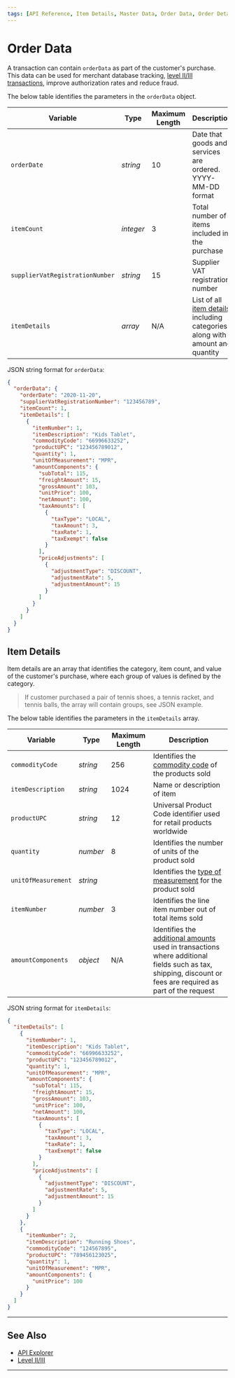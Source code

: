 ```yaml
---
tags: [API Reference, Item Details, Master Data, Order Data, Order Details]
---
```


# Order Data

A transaction can contain `orderData` as part of the customer's purchase. This data can be used for merchant database tracking, [level II/III transactions](?path=docs/Resources/Guides/Level23/Level23.md), improve authorization rates and reduce fraud.

<!--
type: tab
titles: orderData, JSON Example
-->

The below table identifies the parameters in the `orderData` object.

| Variable | Type | Maximum Length | Description |
| -------- | -- | ------------ | ------------------ |
| `orderDate` | *string* | 10 | Date that goods and services are ordered. YYYY-MM-DD format |
| `itemCount` | *integer* | 3 | Total number of items included in the purchase |
| `supplierVatRegistrationNumber` | *string* | 15 | Supplier VAT registration number |
| `itemDetails` | *array* | N/A | List of all [item details](#item-details) including categories along with amount and quantity |

<!---
| `preOrder` | *boolean* | N/A | Identifies if the purchase is a pre-order |
| `preOrderDate` | *string* | 10 | Date that goods and services are pre-ordered. YYYY-MM-DD format. |
| `reOrder` | *boolean* | N/A | Identifies if the purchase is a reorder |
| `goodsSoldCode` | *string* |  | Indicates a specific type of good is being purchased in an Amex, [EDS](?path=docs/Resources/API-Documents/Payments_VAS/Enhanced-Data-Service.md) or 3D-Secure transaction. It is used to help identify potentially fraudulent sales. |
| `giftCardCount`  | *integer* | 2 | Number of gift cards purchased during the transaction |
| `giftCardAmount` | *object* |  | Used for the [total and currency](?path=docs/Resources/Master-Data/Amount-Components.md) |
--->

<!--
type: tab
-->

JSON string format for `orderData`:

```json
{
  "orderData": {
    "orderDate": "2020-11-20",
    "supplierVatRegistrationNumber": "123456789",
    "itemCount": 1,
    "itemDetails": [
      {
        "itemNumber": 1,
        "itemDescription": "Kids Tablet",
        "commodityCode": "66996633252",
        "productUPC": "123456789012",
        "quantity": 1,
        "unitOfMeasurement": "MPR",
        "amountComponents": {
          "subTotal": 115,
          "freightAmount": 15,
          "grossAmount": 103,
          "unitPrice": 100,
          "netAmount": 100,
          "taxAmounts": [
            {
              "taxType": "LOCAL",
              "taxAmount": 3,
              "taxRate": 1,
              "taxExempt": false
            }
          ],
          "priceAdjustments": [
            {
              "adjustmentType": "DISCOUNT",
              "adjustmentRate": 5,
              "adjustmentAmount": 15
            }
          ]
        }
      }
    ]
  }
}
```

<!-- type: tab-end -->

## Item Details

Item details are an array that identifies the category, item count, and value of the customer's purchase, where each group of values is defined by the category.

<!-- theme: example -->
> If customer purchased a pair of tennis shoes, a tennis racket, and tennis balls, the array will contain groups, see JSON example.

<!--
type: tab
titles: itemDetails, JSON Example
-->

The below table identifies the parameters in the `itemDetails` array.

| Variable | Type | Maximum Length | Description |
| -------- | -- | ------------ | ------------------ |
| `commodityCode` | *string* | 256 | Identifies the [commodity code](?path=docs/Resources/Master-Data/Commodity-Codes.md) of the products sold |
| `itemDescription` | *string* | 1024 | Name or description of item |
| `productUPC` | *string* | 12 | Universal Product Code identifier used for retail products worldwide |
| `quantity` | *number* | 8 | Identifies the number of units of the product sold |
| `unitOfMeasurement` | *string* | | Identifies the [type of measurement](?path=docs/Resources/Master-Data/Unit-Measurement.md) for the product sold |
| `itemNumber` | *number* | 3 | Identifies the line item number out of total items sold |
| `amountComponents` | *object* | N/A | Identifies the [additional amounts](?path=docs/Resources/Master-Data/Amount-Components.md#amount-components) used in transactions where additional fields such as tax, shipping, discount or fees are required as part of the request |

<!---
| `insuranceClaimNumber` | *string* | 64 | The insurance claim number of the customer |
| `department` | *string* | 256 | Merchant defined code or department description for the product or service sold based on business or processing requirements |
| `subDepartment` | *string* | 256 | Merchant defined code or sub-department description for the product or service sold based on business or processing requirements |
| `departmentClass` | *string* | 256 | Merchant defined code or department class description for the product or service sold based on business or processing requirements |
| `departmentSubClass` | *string* | 256 | Merchant defined code or department sub-class description for the product or service sold based on business or processing requirements |
--->

<!--
type: tab
-->

JSON string format for `itemDetails`:

```json
{
  "itemDetails": [
    {
      "itemNumber": 1,
      "itemDescription": "Kids Tablet",
      "commodityCode": "66996633252",
      "productUPC": "123456789012",
      "quantity": 1,
      "unitOfMeasurement": "MPR",
      "amountComponents": {
        "subTotal": 115,
        "freightAmount": 15,
        "grossAmount": 103,
        "unitPrice": 100,
        "netAmount": 100,
        "taxAmounts": [
          {
            "taxType": "LOCAL",
            "taxAmount": 3,
            "taxRate": 1,
            "taxExempt": false
          }
        ],
        "priceAdjustments": [
          {
            "adjustmentType": "DISCOUNT",
            "adjustmentRate": 5,
            "adjustmentAmount": 15
          }
        ]
      }
    },
    {
      "itemNumber": 2,
      "itemDescription": "Running Shoes",
      "commodityCode": "124567895",
      "productUPC": "789456123025",
      "quantity": 1,
      "unitOfMeasurement": "MPR",
      "amountComponents": {
        "unitPrice": 100
      }
    }
  ]
}
```

<!-- type: tab-end -->

---

## See Also

- [API Explorer](../api/?type=post&path=/payments/v1/charges)
- [Level II/III](?path=docs/Resources/Guides/Level23/Level23.md)

---
